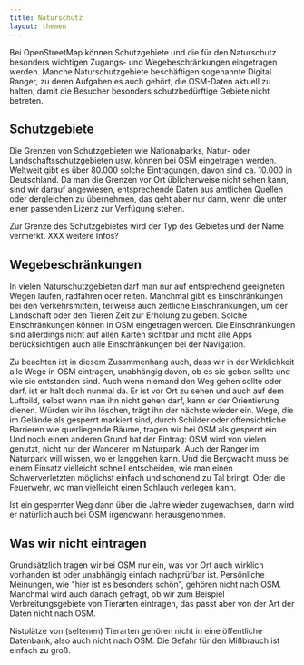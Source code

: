 ```yaml
---
title: Naturschutz
layout: themen
---
```


Bei OpenStreetMap können Schutzgebiete und die für den Naturschutz besonders
wichtigen Zugangs- und Wegebeschränkungen eingetragen werden. Manche
Naturschutzgebiete beschäftigen sogenannte Digital Ranger, zu deren Aufgaben es
auch gehört, die OSM-Daten aktuell zu halten, damit die Besucher besonders
schutzbedürftige Gebiete nicht betreten.

## Schutzgebiete

Die Grenzen von Schutzgebieten wie Nationalparks, Natur- oder
Landschaftsschutzgebieten usw. können bei OSM eingetragen werden. Weltweit gibt
es über 80.000 solche Eintragungen, davon sind ca. 10.000 in Deutschland. Da
man die Grenzen vor Ort üblicherweise nicht sehen kann, sind wir darauf
angewiesen, entsprechende Daten aus amtlichen Quellen oder dergleichen zu
übernehmen, das geht aber nur dann, wenn die unter einer passenden Lizenz zur
Verfügung stehen.

Zur Grenze des Schutzgebietes wird der Typ des Gebietes und der Name vermerkt.
XXX weitere Infos?

## Wegebeschränkungen

In vielen Naturschutzgebieten darf man nur auf entsprechend geeigneten Wegen
laufen, radfahren oder reiten. Manchmal gibt es Einschränkungen bei den
Verkehrsmitteln, teilweise auch zeitliche Einschränkungen, um der Landschaft
oder den Tieren Zeit zur Erholung zu geben. Solche Einschränkungen können in
OSM eingetragen werden. Die Einschränkungen sind allerdings nicht auf allen
Karten sichtbar und nicht alle Apps berücksichtigen auch alle Einschränkungen
bei der Navigation.

Zu beachten ist in diesem Zusammenhang auch, dass wir in der Wirklichkeit alle
Wege in OSM eintragen, unabhängig davon, ob es sie geben sollte und wie sie
entstanden sind. Auch wenn niemand den Weg gehen sollte oder darf, ist er halt
doch nunmal da. Er ist vor Ort zu sehen und auch auf dem Luftbild, selbst wenn
man ihn nicht gehen darf, kann er der Orientierung dienen. Würden wir ihn
löschen, trägt ihn der nächste wieder ein. Wege, die im Gelände als gesperrt
markiert sind, durch Schilder oder offensichtliche Barrieren wie querliegende
Bäume, tragen wir bei OSM als gesperrt ein. Und noch einen anderen Grund hat
der Eintrag: OSM wird von vielen genutzt, nicht nur der Wanderer im Naturpark.
Auch der Ranger im Naturpark will wissen, wo er langgehen kann. Und die
Bergwacht muss bei einem Einsatz vielleicht schnell entscheiden, wie man einen
Schwerverletzten möglichst einfach und schonend zu Tal bringt. Oder die
Feuerwehr, wo man vielleicht einen Schlauch verlegen kann.

Ist ein gesperrter Weg dann über die Jahre wieder zugewachsen, dann wird er
natürlich auch bei OSM irgendwann herausgenommen.

## Was wir nicht eintragen

Grundsätzlich tragen wir bei OSM nur ein, was vor Ort auch wirklich vorhanden
ist oder unabhängig einfach nachprüfbar ist. Persönliche Meinungen, wie "hier
ist es besonders schön", gehören nicht nach OSM. Manchmal wird auch danach
gefragt, ob wir zum Beispiel Verbreitungsgebiete von Tierarten eintragen, das
passt aber von der Art der Daten nicht nach OSM.

Nistplätze von (seltenen) Tierarten gehören nicht in eine öffentliche
Datenbank, also auch nicht nach OSM. Die Gefahr für den Mißbrauch ist einfach
zu groß.

